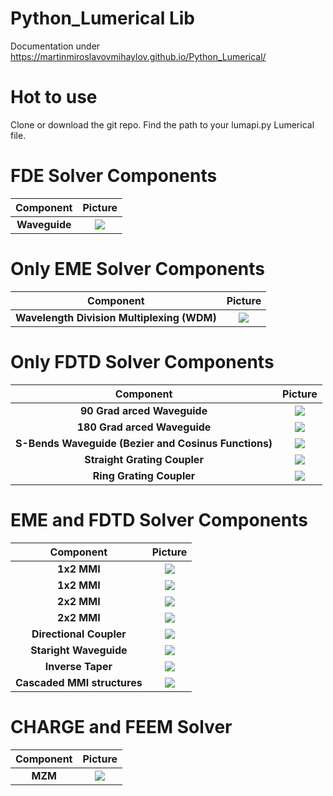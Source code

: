 # Python_Lumerical Lib
Documentation under  https://martinmiroslavovmihaylov.github.io/Python_Lumerical/

# Hot to use
Clone or download the git repo.
Find the path to your lumapi.py Lumerical file.


# FDE Solver Components

| Component | Picture |
| :--------: | :-----: |
| **Waveguide** | ![](https://github.com/MartinMiroslavovMihaylov/Python_Lumerical/blob/docu/Pictures/FDE_WG.png?raw=true) |


# Only EME Solver Components

| Component | Picture |
| :--------: | :-----: |
| **Wavelength Division Multiplexing (WDM)** | ![](https://github.com/MartinMiroslavovMihaylov/Python_Lumerical/blob/docu/Pictures/EME_WDM.png?raw=true) |


# Only FDTD Solver Components

| Component | Picture |
| :--------: | :-----: |
| **90 Grad arced Waveguide** | ![](https://github.com/MartinMiroslavovMihaylov/Python_Lumerical/blob/docu/Pictures/FDTD_Arc_90.png?raw=true) |
| **180 Grad arced Waveguide** | ![](https://github.com/MartinMiroslavovMihaylov/Python_Lumerical/blob/docu/Pictures/FDTD_Arc_180.png?raw=true) |
| **S-Bends Waveguide (Bezier and Cosinus Functions)** | ![](https://github.com/MartinMiroslavovMihaylov/Python_Lumerical/blob/docu/Pictures/FDTD_S_Bends.png?raw=true) |
| **Straight Grating Coupler** | ![](https://github.com/MartinMiroslavovMihaylov/Python_Lumerical/blob/docu/Pictures/FDTD_Str_GC.png?raw=true) |
| **Ring Grating Coupler** | ![](https://github.com/MartinMiroslavovMihaylov/Python_Lumerical/blob/docu/Pictures/FDTD_Ring_GC.png?raw=true) |



# EME and FDTD Solver Components


| Component | Picture |
| :--------: | :-----: |
| **1x2 MMI** | ![](https://github.com/MartinMiroslavovMihaylov/Python_Lumerical/blob/docu/Pictures/EME_MMI2x1.png?raw=true) |
| **1x2 MMI** | ![](https://github.com/MartinMiroslavovMihaylov/Python_Lumerical/blob/docu/Pictures/EME_MMI2x1.png?raw=true) |
| **2x2 MMI** | ![](https://github.com/MartinMiroslavovMihaylov/Python_Lumerical/blob/docu/Pictures/FDTD_S_Bends.png?raw=true) |
| **2x2 MMI** | ![](https://github.com/MartinMiroslavovMihaylov/Python_Lumerical/blob/docu/Pictures/EME_MMI2x2_Taper.png?raw=true) |
| **Directional Coupler** | ![](https://github.com/MartinMiroslavovMihaylov/Python_Lumerical/blob/docu/Pictures/EME_DC.png?raw=true) |
| **Staright Waveguide** | ![](https://github.com/MartinMiroslavovMihaylov/Python_Lumerical/blob/docu/Pictures/FDE_WG.png?raw=true) |
| **Inverse Taper** | ![](https://github.com/MartinMiroslavovMihaylov/Python_Lumerical/blob/docu/Pictures/EME_Invereaper.png?raw=true) |
| **Cascaded MMI structures** | ![](https://github.com/MartinMiroslavovMihaylov/Python_Lumerical/blob/docu/Pictures/Cascadet_MMI.png?raw=true) |



  
  
# CHARGE and FEEM Solver

| Component | Picture |
| :--------: | :-----: |
| **MZM** | ![](https://github.com/MartinMiroslavovMihaylov/Python_Lumerical/blob/docu/Pictures/MZM.png?raw=true) |

